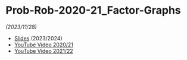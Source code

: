 # Prob-Rob-2020-21_Factor-Graphs

_(2023/11/28)_

- [Slides](/doc/lectures/prob-rob-2023-24_27_factor-graphs.pdf) (2023/2024)
- [YouTube Video 2020/21](https://youtu.be/C4wYsPFFxD8?t=4494)
- [YouTube Video 2021/22](https://youtu.be/TkF6tM21dmY?t=3159)


